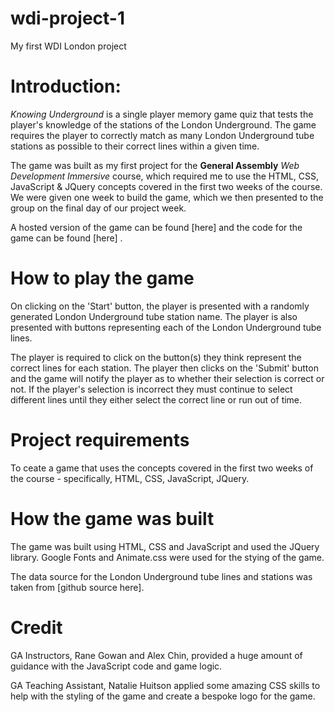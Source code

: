 # wdi-project-1
My first WDI London project


# Introduction:
_Knowing Underground_ is a single player memory game quiz that tests the player's knowledge of the stations of the  London Underground. The game requires the player to correctly match as many London Underground tube stations as possible to their correct lines within a given time.

The game was built as my first project for the **General Assembly** _Web Development Immersive_ course, which required me to use the HTML, CSS,  JavaScript & JQuery concepts covered in the first two weeks of the course. We were given one week to build the game, which we then presented to the group on the final day of our project week.  

A hosted version of the game can be found [here] and the code for the game can be found [here] .

# How to play the game
On clicking on the 'Start' button, the player is presented with a randomly generated London Underground tube station name. The player is also presented with buttons representing each of the London Underground tube lines. 

The player is required to click on the button(s) they think represent the correct lines for each station. The player then clicks on the 'Submit' button and the game will notify the player as to whether their selection is correct or not. If the player's selection is incorrect they must continue to select different lines until they either select the correct line or run out of time. 

# Project requirements
To ceate a game that uses the concepts covered in the first two weeks of the course - specifically, HTML, CSS, JavaScript, JQuery. 

# How the game was built
The game was built using HTML, CSS and JavaScript and used the JQuery library. Google Fonts and Animate.css were used for the stying of the game. 

The data source for the London Underground tube lines and stations was taken from [github source here].

# Credit
GA Instructors, Rane Gowan and Alex Chin, provided a huge amount of guidance with the JavaScript code and game logic.

GA Teaching Assistant, Natalie Huitson applied some amazing CSS skills to help with the styling of the game and create a bespoke logo for the game.  